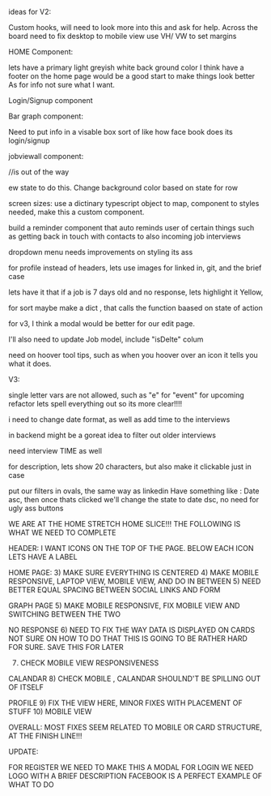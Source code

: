 ideas for V2:

Custom hooks, will need to look more into this and ask for help. 
Across the board need to fix desktop to mobile view use VH/ VW to set margins


HOME Component:


lets have a primary light greyish white back ground color
I think have a footer on the home page would be a good start to make things look better
As for info not sure what I want.

Login/Signup component

Bar graph component:

Need to put info in a visable box sort of like how face book does its login/signup

jobviewall component:

//is out of the way

ew state to do this.  Change background color based on state for row

screen sizes:
use a dictinary typescript object to map, component to styles needed, make this a custom
component.


build a reminder component that auto reminds  user of certain things such as getting back in touch with contacts
to also incoming job interviews

dropdown menu needs improvements on styling its ass


for profile instead of headers, lets use images for linked in, git, and the brief case

lets have it that if a job is 7 days old and no response, lets highlight it Yellow, 

for sort maybe make a dict , that calls the function baased on state of action

for v3, I think a modal would be better for our edit page.

I'll also need to update Job model, include "isDelte" colum

need on hoover tool tips, such as when you hoover over an icon it tells you what it does.


 V3:

single letter vars are not allowed, such as "e" for "event" for upcoming refactor lets
spell everything out so its more clear!!!!

i need to change date format, as well as add time to the interviews

in backend might be a goreat idea to filter out older interviews

need interview TIME as well

for description, lets show 20 characters, but also make it clickable just in case

put our filters in ovals, the same way as linkedin
Have something like : Date asc, then once thats clicked we'll change the state to date dsc, no need
for ugly ass buttons




WE ARE AT THE HOME STRETCH HOME SLICE!!!
THE FOLLOWING IS WHAT WE NEED TO COMPLETE

HEADER: 
I WANT ICONS ON THE TOP OF THE PAGE. BELOW EACH ICON LETS HAVE A LABEL


HOME PAGE:
3) MAKE SURE EVERYTHING IS CENTERED
4) MAKE MOBILE RESPONSIVE, LAPTOP VIEW, MOBILE VIEW, AND DO IN BETWEEN 
5) NEED BETTER EQUAL SPACING BETWEEN SOCIAL LINKS AND FORM

GRAPH PAGE
5) MAKE MOBILE RESPONSIVE, FIX MOBILE VIEW AND SWITCHING BETWEEN THE TWO


NO RESPONSE
6) NEED TO FIX THE WAY DATA IS DISPLAYED ON CARDS NOT SURE ON HOW TO DO THAT THIS
IS GOING TO BE RATHER HARD FOR SURE. SAVE THIS FOR LATER

7) CHECK MOBILE VIEW RESPONSIVENESS

CALANDAR
8) CHECK MOBILE , CALANDAR SHOULND'T BE SPILLING OUT OF ITSELF

PROFILE
9) FIX THE VIEW HERE, MINOR FIXES WITH PLACEMENT OF STUFF
10) MOBILE VIEW


OVERALL:
MOST FIXES SEEM RELATED TO MOBILE OR CARD STRUCTURE, AT THE FINISH LINE!!!


UPDATE:

FOR REGISTER WE NEED TO MAKE THIS A MODAL
FOR LOGIN WE NEED LOGO WITH A BRIEF DESCRIPTION 
FACEBOOK IS A PERFECT EXAMPLE OF WHAT TO DO